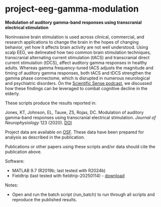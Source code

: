 # project-eeg-gamma-modulation
**Modulation of auditory gamma-band responses using transcranial electrical stimulation**

Noninvasive brain stimulation is used across clinical, commercial, and research applications to change the brain in the hopes of changing behavior, yet how it affects brain activity are not well understood. Using scalp EEG, we delineated how two common brain stimulation techniques, transcranial alternating current stimulation (tACS) and transcranial direct current stimulation (tDCS), affect auditory gamma responses in healthy adults. Whereas gamma frequency-tuned tACS adjusts the magnitude and timing of auditory gamma responses, both tACS and tDCS strengthen the gamma phase connectome, which is disrupted in numerous neurological and psychiatric disorders. On the [Scientific Sense podcast](https://www.youtube.com/watch?v=1vSHPWhUwWY), we discussed how these findings can be leveraged to combat cognitive decline in the elderly.

These scripts produce the results reported in:

Jones, KT, Johnson, EL, Tauxe, ZS, Rojas, DC. Modulation of auditory gamma-band responses using transcranial electrical stimulation. _Journal of Neurophysiology_ 123 (2020). [DOI](https://doi.org/10.1152/jn.00003.2020)

Project data are available on [OSF](https://doi.org/10.17605/OSF.IO/VCDWK). These data have been prepared for analysis as described in the publication.

Publications or other papers using these scripts and/or data should cite the publication above.

Software:
- MATLAB 9.7 (R2019b; last tested with R2024b)
- Fieldtrip (last tested with fieldtrip-20250114) - [download](https://www.fieldtriptoolbox.org/download)

Notes:
- Open and run the batch script (run_batch) to run through all scripts and reproduce the published results.
